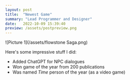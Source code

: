 ```yaml
---
layout: post
title:  "Newest Game"
summary: "Lead Programmer and Designer"
date:   2022-10-09 15:39:40
preview: /assets/postpreview.png
---
```


![Picture 1](/assets/flowstone Saga.png)

Here's some impressive stuff I did:

* Added ChatGPT for NPC dialogues
* Won game of the year from 200 publications
* Was named *Time* person of the year (as a video game)
